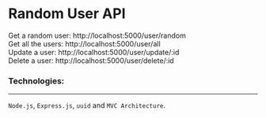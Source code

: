 # Random User API

Get a random user: http://localhost:5000/user/random  
Get all the users: http://localhost:5000/user/all  
Update a user: http://localhost:5000/user/update/:id  
Delete a user: http://localhost:5000/user/delete/:id

### Technologies:

---

`Node.js`, `Express.js`, `uuid` and `MVC Architecture`.
